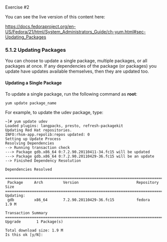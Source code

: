 Exercise #2

You can see the live version of this content here:

https://docs.fedoraproject.org/en-US/Fedora/21/html/System_Administrators_Guide/ch-yum.html#sec-Updating_Packages


### **5.1.2 Updating Packages**

You can choose to update a single package, multiple packages, or all packages at once. If any dependencies of the package (or packages) you update have updates available themselves, then they are updated too.

#### **Updating a Single Package**
To update a single package, run the following command as **root**:

```
yum update package_name
```

For example, to update the udev package, type:
```
~]# yum update udev
Loaded plugins: langpacks, presto, refresh-packagekit
Updating Red Hat repositories.
INFO:rhsm-app.repolib:repos updated: 0
Setting up Update Process
Resolving Dependencies
--> Running transaction check
---> Package gdb.x86_64 0:7.2.90.20110411-34.fc15 will be updated
---> Package gdb.x86_64 0:7.2.90.20110429-36.fc15 will be an update
--> Finished Dependency Resolution

Dependencies Resolved

================================================================================
 Package     Arch         Version                          Repository      Size
================================================================================
Updating:
 gdb         x86_64       7.2.90.20110429-36.fc15          fedora         1.9 M

Transaction Summary
================================================================================
Upgrade       1 Package(s)

Total download size: 1.9 M
Is this ok [y/N]:
```
